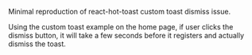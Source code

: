 Minimal reproduction of react-hot-toast custom toast dismiss issue. 

Using the custom toast example on the home page, if user clicks the dismiss button, it will take a few seconds before it registers and actually dismiss the toast.
